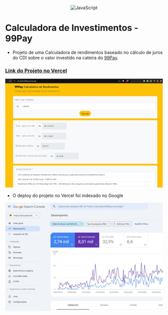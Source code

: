 <p align="center">
 <img src="https://img.shields.io/static/v1?label=Projeto&message=JavaScript&color=8257E5&labelColor=000000" alt="JavaScript" />
</p>

# Calculadora de Investimentos - 99Pay
- Projeto de uma Calculadora de rendimentos baseado no cálculo de juros do CDI sobre o valor investido na cateira do [99Pay](https://99app.com/99pay/).

### [Link do Projeto no Vercel](https://calculadora99pay.vercel.app/)

<img src="./images/1.jpg">


- O deploy do projeto no Vercel foi indexado no Google

<img src="./images/2.jpg">